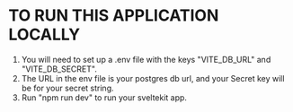 


# TO RUN THIS APPLICATION LOCALLY


1. You will need to set up a .env file with the keys "VITE_DB_URL" and "VITE_DB_SECRET".
2. The URL in the env file is your postgres db url, and your Secret key will be for your secret string.
3. Run "npm run dev" to run your sveltekit app.
